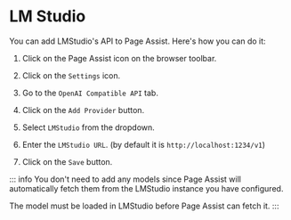 # LM Studio

You can add LMStudio's API to Page Assist. Here's how you can do it:

1. Click on the Page Assist icon on the browser toolbar.

2. Click on the `Settings` icon.

3. Go to the `OpenAI Compatible API` tab.

4. Click on the `Add Provider` button.

5. Select `LMStudio` from the dropdown.

6. Enter the `LMStudio URL`. (by default it is `http://localhost:1234/v1`)

7. Click on the `Save` button.


::: info
You don't need to add any models since Page Assist will automatically fetch them from the LMStudio instance you have configured.

The model must be loaded in LMStudio before Page Assist can fetch it.
:::